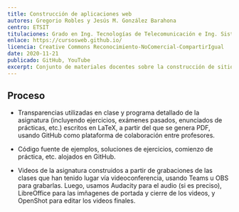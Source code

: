 ```yaml
---
title: Construcción de aplicaciones web
autores: Gregorio Robles y Jesús M. González Barahona
centro: ETSIT
titulaciones: Grado en Ing. Tecnologías de Telecomunicación e Ing. Sistemas de Telecomunicación
enlace: https://cursosweb.github.io/
licencia: Creative Commons Reconocimiento-NoComercial-CompartirIgual
date: 2020-11-21
publicado: GitHub, YouTube
excerpt: Conjunto de materiales docentes sobre la construcción de sitios web, tanto en el lado del servidor como en el lado del navegador. Incluye transparencias, ejercicios, exámenes, enunciados de prácticas, código fuente de ejemplo, etc.
---
```


## Proceso

* Transparencias utilizadas en clase y programa detallado de la asignatura (incluyendo ejercicios, exámenes pasados, enunciados de prácticas, etc.) escritos en LaTeX, a partir del que se genera PDF, usando GitHub como plataforma de colaboración entre profesores.

* Código fuente de ejemplos, soluciones de ejercicios, comienzo de práctica, etc. alojados en GitHub.

* Videos de la asignatura construidos a partir de grabaciones de las clases que han tenido lugar vía videoconferencia, usando Teams u OBS para grabarlas. Luego, usamos Audacity para el audio (si es preciso), LibreOffice para las imñagenes de portada y cierre de los videos, y OpenShot para editar los videos finales.